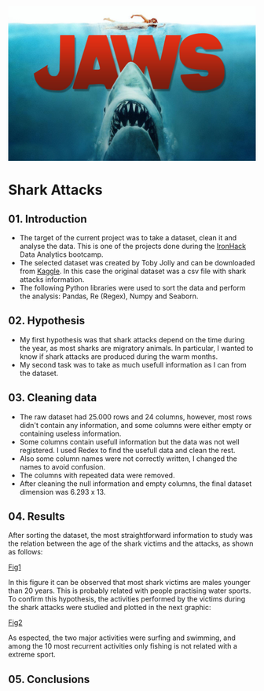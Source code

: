 ![Portada](https://github.com/antoniogarciagiron/Project-Pandas-Shark-Attack/blob/main/images/tiburon.jpg)

# **Shark Attacks**

## 01. Introduction

- The target of the current project was to take a dataset, clean it and analyse the data. This is one of the projects done during the [IronHack](https://www.ironhack.com/es) Data Analytics bootcamp.
- The selected dataset was created by Toby Jolly and can be downloaded from [Kaggle](https://www.kaggle.com/teajay/global-shark-attacks). In this case the original dataset was a csv file with shark attacks information.
- The following Python libraries were used to sort the data and perform the analysis: Pandas, Re (Regex), Numpy and Seaborn.

## 02. Hypothesis

- My first hypothesis was that shark attacks depend on the time during the year, as most sharks are migratory animals. In particular, I wanted to know if shark attacks are produced during the warm months.
- My second task was to take as much usefull information as I can from the dataset.

## 03. Cleaning data

- The raw dataset had 25.000 rows and 24 columns, however, most rows didn't contain any information, and some columns were either empty or containing useless information.
- Some columns contain usefull information but the data was not well registered. I used Redex to find the usefull data and clean the rest.
- Also some column names were not correctly written, I changed the names to avoid confusion.
- The columns with repeated data were removed.
- After cleaning the null information and empty columns, the final dataset dimension was 6.293 x 13.

## 04. Results

After sorting the dataset, the most straightforward information to study was the relation between the age of the shark victims and the attacks, as shown as follows:

[Fig1](https://github.com/antoniogarciagiron/Project-Pandas-Shark-Attack/blob/main/images/01_victims.jpg)

In this figure it can be observed that most shark victims are males younger than 20 years. This is probably related with people practising water sports.
To confirm this hypothesis, the activities performed by the victims during the shark attacks were studied and plotted in the next graphic:

[Fig2](https://github.com/antoniogarciagiron/Project-Pandas-Shark-Attack/blob/main/images/02_Activities.jpg)

As espected, the two major activities were surfing and swimming, and among the 10 most recurrent activities only fishing is not related with a extreme sport.

## 05. Conclusions